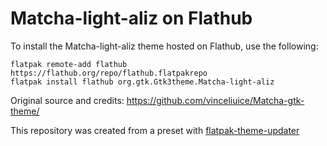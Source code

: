 # Matcha-light-aliz on Flathub

To install the Matcha-light-aliz theme hosted on Flathub, use the following:
```
flatpak remote-add flathub https://flathub.org/repo/flathub.flatpakrepo
flatpak install flathub org.gtk.Gtk3theme.Matcha-light-aliz
```

Original source and credits: https://github.com/vinceliuice/Matcha-gtk-theme/

This repository was created from a preset with [flatpak-theme-updater](https://gitlab.com/Mek101/flatpak-theme-updater)
